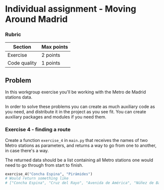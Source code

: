 # Individual assignment - Moving Around Madrid

### <a name='Rubric'></a>Rubric

| Section    | Max points |
|------------|------------|
| Exercise | 2 points   |
| Code quality | 1 points   |


## <a name='Problem'></a>Problem

In this workgroup exercise you'll be working with the Metro de Madrid stations data.

In order to solve these problems you can create as much auxiliary code as you need, and distribute it in the project as you see fit.  You can create auxiliary packages and modules if you need them.

### <a name='Exercise4-findingaroute'></a>Exercise 4 - finding a route

Create a function `exercise_4` in `main.py` that receives the names of two Metro stations as parameters, and returns a way to go from one to another, in case there's a way.

The returned data should be a list containing all Metro stations one would need to go through from start to finish.

```python
exercise_4("Concha Espina", "Pirámides")
# Would return something like
# ["Concha Espina", "Cruz del Rayo", "Avenida de América", "Núñez de Balboa", "Príncipe de Vergara", "Retiro", "Banco de España", "Sevilla", "Sol", "Opera", "La Latina", "Puerta de Toledo", "Acacias", "Pirámides"]
```